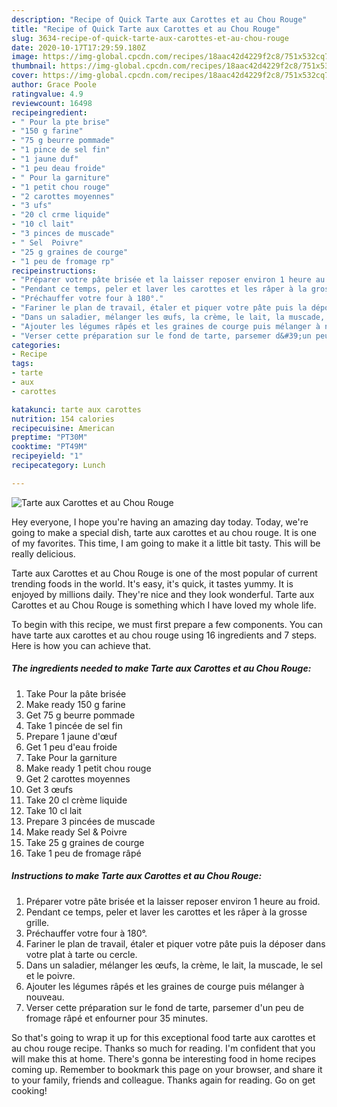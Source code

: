 ```yaml
---
description: "Recipe of Quick Tarte aux Carottes et au Chou Rouge"
title: "Recipe of Quick Tarte aux Carottes et au Chou Rouge"
slug: 3634-recipe-of-quick-tarte-aux-carottes-et-au-chou-rouge
date: 2020-10-17T17:29:59.180Z
image: https://img-global.cpcdn.com/recipes/18aac42d4229f2c8/751x532cq70/tarte-aux-carottes-et-au-chou-rouge-photo-principale-de-la-recette.jpg
thumbnail: https://img-global.cpcdn.com/recipes/18aac42d4229f2c8/751x532cq70/tarte-aux-carottes-et-au-chou-rouge-photo-principale-de-la-recette.jpg
cover: https://img-global.cpcdn.com/recipes/18aac42d4229f2c8/751x532cq70/tarte-aux-carottes-et-au-chou-rouge-photo-principale-de-la-recette.jpg
author: Grace Poole
ratingvalue: 4.9
reviewcount: 16498
recipeingredient:
- " Pour la pte brise"
- "150 g farine"
- "75 g beurre pommade"
- "1 pince de sel fin"
- "1 jaune duf"
- "1 peu deau froide"
- " Pour la garniture"
- "1 petit chou rouge"
- "2 carottes moyennes"
- "3 ufs"
- "20 cl crme liquide"
- "10 cl lait"
- "3 pinces de muscade"
- " Sel  Poivre"
- "25 g graines de courge"
- "1 peu de fromage rp"
recipeinstructions:
- "Préparer votre pâte brisée et la laisser reposer environ 1 heure au froid."
- "Pendant ce temps, peler et laver les carottes et les râper à la grosse grille."
- "Préchauffer votre four à 180°."
- "Fariner le plan de travail, étaler et piquer votre pâte puis la déposer dans votre plat à tarte ou cercle."
- "Dans un saladier, mélanger les œufs, la crème, le lait, la muscade, le sel et le poivre."
- "Ajouter les légumes râpés et les graines de courge puis mélanger à nouveau."
- "Verser cette préparation sur le fond de tarte, parsemer d&#39;un peu de fromage râpé et enfourner pour 35 minutes."
categories:
- Recipe
tags:
- tarte
- aux
- carottes

katakunci: tarte aux carottes 
nutrition: 154 calories
recipecuisine: American
preptime: "PT30M"
cooktime: "PT49M"
recipeyield: "1"
recipecategory: Lunch

---
```



![Tarte aux Carottes et au Chou Rouge](https://img-global.cpcdn.com/recipes/18aac42d4229f2c8/751x532cq70/tarte-aux-carottes-et-au-chou-rouge-photo-principale-de-la-recette.jpg)

Hey everyone, I hope you're having an amazing day today. Today, we're going to make a special dish, tarte aux carottes et au chou rouge. It is one of my favorites. This time, I am going to make it a little bit tasty. This will be really delicious.

Tarte aux Carottes et au Chou Rouge is one of the most popular of current trending foods in the world. It's easy, it's quick, it tastes yummy. It is enjoyed by millions daily. They're nice and they look wonderful. Tarte aux Carottes et au Chou Rouge is something which I have loved my whole life.




To begin with this recipe, we must first prepare a few components. You can have tarte aux carottes et au chou rouge using 16 ingredients and 7 steps. Here is how you can achieve that.

<!--inarticleads1-->

##### The ingredients needed to make Tarte aux Carottes et au Chou Rouge:

1. Take  Pour la pâte brisée
1. Make ready 150 g farine
1. Get 75 g beurre pommade
1. Take 1 pincée de sel fin
1. Prepare 1 jaune d&#39;œuf
1. Get 1 peu d&#39;eau froide
1. Take  Pour la garniture
1. Make ready 1 petit chou rouge
1. Get 2 carottes moyennes
1. Get 3 œufs
1. Take 20 cl crème liquide
1. Take 10 cl lait
1. Prepare 3 pincées de muscade
1. Make ready  Sel &amp; Poivre
1. Take 25 g graines de courge
1. Take 1 peu de fromage râpé




<!--inarticleads2-->

##### Instructions to make Tarte aux Carottes et au Chou Rouge:

1. Préparer votre pâte brisée et la laisser reposer environ 1 heure au froid.
1. Pendant ce temps, peler et laver les carottes et les râper à la grosse grille.
1. Préchauffer votre four à 180°.
1. Fariner le plan de travail, étaler et piquer votre pâte puis la déposer dans votre plat à tarte ou cercle.
1. Dans un saladier, mélanger les œufs, la crème, le lait, la muscade, le sel et le poivre.
1. Ajouter les légumes râpés et les graines de courge puis mélanger à nouveau.
1. Verser cette préparation sur le fond de tarte, parsemer d&#39;un peu de fromage râpé et enfourner pour 35 minutes.




So that's going to wrap it up for this exceptional food tarte aux carottes et au chou rouge recipe. Thanks so much for reading. I'm confident that you will make this at home. There's gonna be interesting food in home recipes coming up. Remember to bookmark this page on your browser, and share it to your family, friends and colleague. Thanks again for reading. Go on get cooking!
